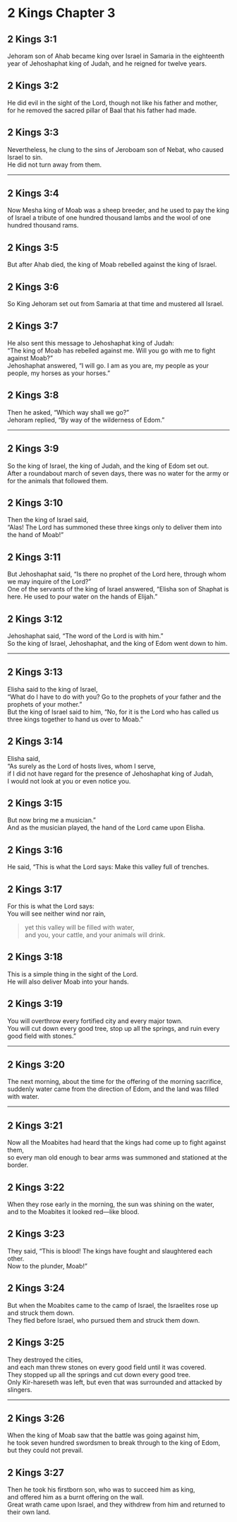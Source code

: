 # 2 Kings Chapter 3

## 2 Kings 3:1

Jehoram son of Ahab became king over Israel in Samaria in the eighteenth year of Jehoshaphat king of Judah, and he reigned for twelve years.

## 2 Kings 3:2

He did evil in the sight of the Lord, though not like his father and mother,  
for he removed the sacred pillar of Baal that his father had made.

## 2 Kings 3:3

Nevertheless, he clung to the sins of Jeroboam son of Nebat, who caused Israel to sin.  
He did not turn away from them.

---

## 2 Kings 3:4

Now Mesha king of Moab was a sheep breeder, and he used to pay the king of Israel a tribute of one hundred thousand lambs and the wool of one hundred thousand rams.

## 2 Kings 3:5

But after Ahab died, the king of Moab rebelled against the king of Israel.

## 2 Kings 3:6

So King Jehoram set out from Samaria at that time and mustered all Israel.

## 2 Kings 3:7

He also sent this message to Jehoshaphat king of Judah:  
“The king of Moab has rebelled against me. Will you go with me to fight against Moab?”  
Jehoshaphat answered, “I will go. I am as you are, my people as your people, my horses as your horses.”

## 2 Kings 3:8

Then he asked, “Which way shall we go?”  
Jehoram replied, “By way of the wilderness of Edom.”

---

## 2 Kings 3:9

So the king of Israel, the king of Judah, and the king of Edom set out.  
After a roundabout march of seven days, there was no water for the army or for the animals that followed them.

## 2 Kings 3:10

Then the king of Israel said,  
“Alas! The Lord has summoned these three kings only to deliver them into the hand of Moab!”

## 2 Kings 3:11

But Jehoshaphat said, “Is there no prophet of the Lord here, through whom we may inquire of the Lord?”  
One of the servants of the king of Israel answered, “Elisha son of Shaphat is here. He used to pour water on the hands of Elijah.”

## 2 Kings 3:12

Jehoshaphat said, “The word of the Lord is with him.”  
So the king of Israel, Jehoshaphat, and the king of Edom went down to him.

---

## 2 Kings 3:13

Elisha said to the king of Israel,  
“What do I have to do with you? Go to the prophets of your father and the prophets of your mother.”  
But the king of Israel said to him, “No, for it is the Lord who has called us three kings together to hand us over to Moab.”

## 2 Kings 3:14

Elisha said,  
“As surely as the Lord of hosts lives, whom I serve,  
if I did not have regard for the presence of Jehoshaphat king of Judah,  
I would not look at you or even notice you.

## 2 Kings 3:15

But now bring me a musician.”  
And as the musician played, the hand of the Lord came upon Elisha.

## 2 Kings 3:16

He said, “This is what the Lord says: Make this valley full of trenches.

## 2 Kings 3:17

For this is what the Lord says:  
You will see neither wind nor rain,

> yet this valley will be filled with water,  
> and you, your cattle, and your animals will drink.

## 2 Kings 3:18

This is a simple thing in the sight of the Lord.  
He will also deliver Moab into your hands.

## 2 Kings 3:19

You will overthrow every fortified city and every major town.  
You will cut down every good tree, stop up all the springs, and ruin every good field with stones.”

---

## 2 Kings 3:20

The next morning, about the time for the offering of the morning sacrifice,  
suddenly water came from the direction of Edom, and the land was filled with water.

---

## 2 Kings 3:21

Now all the Moabites had heard that the kings had come up to fight against them,  
so every man old enough to bear arms was summoned and stationed at the border.

## 2 Kings 3:22

When they rose early in the morning, the sun was shining on the water,  
and to the Moabites it looked red—like blood.

## 2 Kings 3:23

They said, “This is blood! The kings have fought and slaughtered each other.  
Now to the plunder, Moab!”

## 2 Kings 3:24

But when the Moabites came to the camp of Israel, the Israelites rose up and struck them down.  
They fled before Israel, who pursued them and struck them down.

## 2 Kings 3:25

They destroyed the cities,  
and each man threw stones on every good field until it was covered.  
They stopped up all the springs and cut down every good tree.  
Only Kir-hareseth was left, but even that was surrounded and attacked by slingers.

---

## 2 Kings 3:26

When the king of Moab saw that the battle was going against him,  
he took seven hundred swordsmen to break through to the king of Edom, but they could not prevail.

## 2 Kings 3:27

Then he took his firstborn son, who was to succeed him as king,  
and offered him as a burnt offering on the wall.  
Great wrath came upon Israel, and they withdrew from him and returned to their own land.
